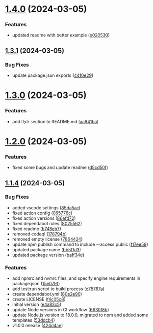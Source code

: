 # [1.4.0](https://github.com/TheNaubit/make-url/compare/v1.3.1...v1.4.0) (2024-03-05)


### Features

* updated readme with better example ([e020530](https://github.com/TheNaubit/make-url/commit/e020530ec3e1bebbac91bde28e5c9436b3a5c5ec))



## [1.3.1](https://github.com/TheNaubit/make-url/compare/v1.3.0...v1.3.1) (2024-03-05)


### Bug Fixes

* update package.json exports ([4410e29](https://github.com/TheNaubit/make-url/commit/4410e290460c8c2f0c36829a6cc9b250d291853b))



# [1.3.0](https://github.com/TheNaubit/make-url/compare/v1.2.0...v1.3.0) (2024-03-05)


### Features

* add tl;dr section to README.md ([aa641ba](https://github.com/TheNaubit/make-url/commit/aa641bab3cb477929d107c864fa9775c054154e2))



# [1.2.0](https://github.com/TheNaubit/make-url/compare/v1.1.4...v1.2.0) (2024-03-05)


### Features

* fixed some bugs and update readme ([d5cd50f](https://github.com/TheNaubit/make-url/commit/d5cd50f87f8afcf5f0dea586e909cb70491c82ac))



## [1.1.4](https://github.com/TheNaubit/make-url/compare/e4a83c57e56e18ec0cb25c59aa3812ff6f39f843...v1.1.4) (2024-03-05)


### Bug Fixes

* added vscode settings ([85da5ac](https://github.com/TheNaubit/make-url/commit/85da5ac850e2f9141757b987b73e70f3d9398f8e))
* fixed action config ([065776c](https://github.com/TheNaubit/make-url/commit/065776c9f004b55e26e266e5d1effc2e5dbfa827))
* fixed action versions ([86efd72](https://github.com/TheNaubit/make-url/commit/86efd729d1b19bc1744be77d73c1dc05a6bd2512))
* fixed dependabot rules ([8025562](https://github.com/TheNaubit/make-url/commit/802556239fa5550a936e07c2750edb4bd3ae2bd7))
* fixed readme ([b748eb7](https://github.com/TheNaubit/make-url/commit/b748eb74c6fc32e1de24c5c3ba333e5230e7c25e))
* removed codeql ([178794b](https://github.com/TheNaubit/make-url/commit/178794b2d307b960f12864f003f78463a351106b))
* removed empty license ([7864424](https://github.com/TheNaubit/make-url/commit/7864424a91403a617438403b4dc3782ec00de609))
* update npm publish command to include --access public ([f17ee59](https://github.com/TheNaubit/make-url/commit/f17ee5980a4e3fdc311153fd8f3770637bf3a8e9))
* updated package name ([bb5f1d3](https://github.com/TheNaubit/make-url/commit/bb5f1d38fe7e9bbc0d8909d93ca63fa0b591bd54))
* updated package version ([baff34d](https://github.com/TheNaubit/make-url/commit/baff34d953830e05216018ff0f09e6316811d99c))


### Features

* add npmrc and nvmrc files, and specify engine requirements in package.json ([15e079f](https://github.com/TheNaubit/make-url/commit/15e079f7f658ab0dd925772147a7868bf35dbbb2))
* add test:run script to build process ([c75767a](https://github.com/TheNaubit/make-url/commit/c75767aa22955136efc4f03c79579e2439a67f4a))
* create dependabot.yml ([80e2e90](https://github.com/TheNaubit/make-url/commit/80e2e9005bf95cd26fcfc76ce8e7566ebc450596))
* create LICENSE ([f4c05c8](https://github.com/TheNaubit/make-url/commit/f4c05c8b44a46a4ec55b7ff0ebe8e611e1ceb1c7))
* initial version ([e4a83c5](https://github.com/TheNaubit/make-url/commit/e4a83c57e56e18ec0cb25c59aa3812ff6f39f843))
* update Node versions in CI workflow ([6630f8b](https://github.com/TheNaubit/make-url/commit/6630f8b1cae928139708e3cb73535220eca75cba))
* update Node.js version to 18.0.0, migrated to npm and added some templates ([53ddcb4](https://github.com/TheNaubit/make-url/commit/53ddcb409a2c276ded0fd692b6ab472c836926d0))
* v1.0.0 release ([424d4ae](https://github.com/TheNaubit/make-url/commit/424d4ae9f59d27df27d352b74187340ad3ae0c09))



